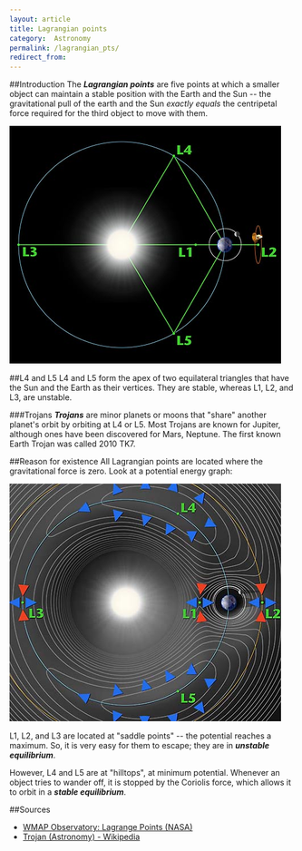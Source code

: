 ```yaml
---
layout: article
title: Lagrangian points
category:  Astronomy
permalink: /lagrangian_pts/
redirect_from:
---
```


##Introduction
The ***Lagrangian points*** are five points at which a smaller object can maintain a stable position with the Earth and the Sun -- the gravitational pull of the earth and the Sun *exactly equals* the centripetal force required for the third object to move with them.

<img src="images/lagrpts.jpg">

##L4 and L5
L4 and L5 form the apex of two equilateral triangles that have the Sun and the Earth as their vertices. They are stable, whereas L1, L2, and L3, are unstable.

###Trojans
***Trojans*** are minor planets or moons that "share" another planet's orbit by orbiting at L4 or L5. Most Trojans are known for Jupiter, although ones have been discovered for Mars, Neptune. The first known Earth Trojan was called 2010 TK7.

##Reason for existence
All Lagrangian points are located where the gravitational force is zero. Look at a potential energy graph:

<img src="images/lagrpotential.jpg">

L1, L2, and L3 are located at "saddle points" -- the potential reaches a maximum. So, it is very easy for them to escape; they are in ***unstable equilibrium***.

However, L4 and L5 are at "hilltops", at minimum potential. Whenever an object tries to wander off, it is stopped by the Coriolis force, which allows it to orbit in a ***stable equilibrium***.

##Sources
* [WMAP Observatory: Lagrange Points (NASA)](http://map.gsfc.nasa.gov/mission/observatory_l2.html)
* [Trojan (Astronomy) - Wikipedia](https://en.wikipedia.org/wiki/Trojan_(astronomy))